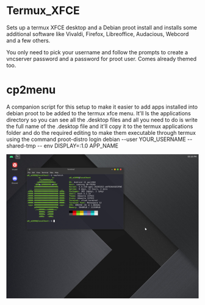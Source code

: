 # Termux_XFCE

Sets up a termux XFCE desktop and a Debian proot install and installs some additional software like Vivaldi, Firefox, Libreoffice, Audacious, Webcord and a few others. 

You only need to pick your username and follow the prompts to create a vncserver password and a password for proot user. Comes already themed too.

# cp2menu

A companion script for this setup to make it easier to add apps installed into debian proot to be added to the termux xfce menu. It'll ls the applications directory so you can see all the .desktop files and all you need to do is write the full name of the .desktop file and it'll copy it to the termux applications folder and do the required editing to make them executable through termux using the command proot-distro login debian --user YOUR_USERNAME --shared-tmp -- env DISPLAY=:1.0 APP_NAME

![Desktop Screenshot](Desktop.png)
